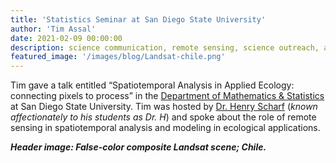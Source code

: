 ```yaml
---
title: 'Statistics Seminar at San Diego State University'
author: 'Tim Assal'
date: 2021-02-09 00:00:00
description: science communication, remote sensing, science outreach, applied ecology 
featured_image: '/images/blog/Landsat-chile.png'
---
```


Tim gave a talk entitled “Spatiotemporal Analysis in Applied Ecology: connecting pixels to process” in the [Department of Mathematics & Statistics](https://math.sdsu.edu/) at San Diego State University. Tim was hosted by [Dr. Henry Scharf](https://hscharf.sdsu.edu/) (*known affectionately to his students as Dr. H*) and spoke about the role of remote sensing in spatiotemporal analysis and modeling in ecological applications.  

***Header image: False-color composite Landsat scene; Chile.***
